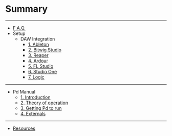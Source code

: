 # Summary
*** 
* [F.A.Q.](FAQ.md)
* Setup
  * DAW Integration
    * [1. Ableton](Setup_Ableton.md)
    * [2. Bitwig Studio](Setup_Bitwig.md)
    * [3. Reaper](Setup_Reaper.md)
    * [4. Ardour](Setup_Ardour.md)
    * [5. FL Studio](Setup_FL.md)
    * [6. Studio One](Setup_One.md)
    * [7. Logic](Setup_Logic.md)


*** 
* Pd Manual
  * [1. Introduction](PdM_Introduction.md)
  * [2. Theory of operation](PdM_TheoryOfOperation.md)
  * [3. Getting Pd to run](PdM_Run.md)
  * [4. Externals](PdM_Externals.md)

***
* [Resources](Resources.md)

